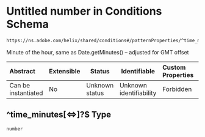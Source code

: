 # Untitled number in Conditions Schema

```txt
https://ns.adobe.com/helix/shared/conditions#/patternProperties/^time_minutes[<=>]?$
```

Minute of the hour, same as Date.getMinutes() – adjusted for GMT offset


| Abstract            | Extensible | Status         | Identifiable            | Custom Properties | Additional Properties | Access Restrictions | Defined In                                                                |
| :------------------ | ---------- | -------------- | ----------------------- | :---------------- | --------------------- | ------------------- | ------------------------------------------------------------------------- |
| Can be instantiated | No         | Unknown status | Unknown identifiability | Forbidden         | Allowed               | none                | [conditions.schema.json\*](conditions.schema.json "open original schema") |

## ^time_minutes\[&lt;=>]?$ Type

`number`
